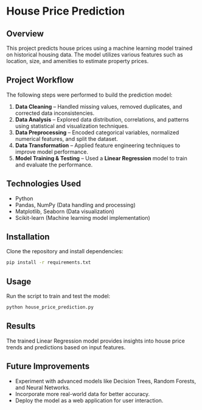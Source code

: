 # House Price Prediction

## Overview
This project predicts house prices using a machine learning model trained on historical housing data. The model utilizes various features such as location, size, and amenities to estimate property prices.

## Project Workflow
The following steps were performed to build the prediction model:

1. **Data Cleaning** – Handled missing values, removed duplicates, and corrected data inconsistencies.
2. **Data Analysis** – Explored data distribution, correlations, and patterns using statistical and visualization techniques.
3. **Data Preprocessing** – Encoded categorical variables, normalized numerical features, and split the dataset.
4. **Data Transformation** – Applied feature engineering techniques to improve model performance.
5. **Model Training & Testing** – Used a **Linear Regression** model to train and evaluate the performance.

## Technologies Used
- Python
- Pandas, NumPy (Data handling and processing)
- Matplotlib, Seaborn (Data visualization)
- Scikit-learn (Machine learning model implementation)

## Installation
Clone the repository and install dependencies:
```bash
pip install -r requirements.txt
```

## Usage
Run the script to train and test the model:
```bash
python house_price_prediction.py
```

## Results
The trained Linear Regression model provides insights into house price trends and predictions based on input features.

## Future Improvements
- Experiment with advanced models like Decision Trees, Random Forests, and Neural Networks.
- Incorporate more real-world data for better accuracy.
- Deploy the model as a web application for user interaction.




